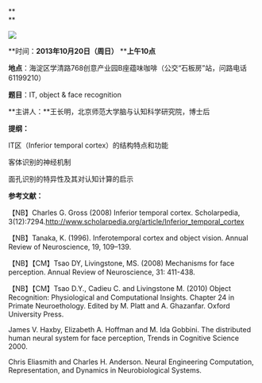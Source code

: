 **  
**

******![](http://www.swarmagents.cn/files/201306050049_deep_thinkers-1p8fp2c.jpg)******

**时间：**2013年10月20日（周日）** ****上午10点**  

**地点**：海淀区学清路768创意产业园B座蕴味咖啡（公交“石板房”站，问路电话61199210）

**题目**：IT, object & face recognition

  

**主讲人：**王长明，北京师范大学脑与认知科学研究院，博士后

  

**提纲：**

IT区（Inferior temporal cortex）的结构特点和功能

客体识别的神经机制

面孔识别的特异性及其对认知计算的启示

**参考文献：**  

【NB】Charles G. Gross (2008) Inferior temporal cortex. Scholarpedia,
3(12):7294.<http://www.scholarpedia.org/article/Inferior_temporal_cortex>  

【NB】Tanaka, K. (1996). Inferotemporal cortex and object vision. Annual Review
of Neuroscience, 19, 109–139.

【NB】【CM】Tsao DY, Livingstone, MS. (2008) Mechanisms for face perception.
Annual Review of Neuroscience, 31: 411-438.

【NB】【CM】Tsao D.Y., Cadieu C. and Livingstone M. (2010) Object Recognition:
Physiological and Computational Insights. Chapter 24 in Primate Neuroethology.
Edited by M. Platt and A. Ghazanfar. Oxford University Press.

James V. Haxby, Elizabeth A. Hoffman and M. Ida Gobbini. The distributed human
neural system for face perception, Trends in Cognitive Science 2000.

Chris Eliasmith and Charles H. Anderson. Neural Engineering Computation,
Representation, and Dynamics in Neurobiological Systems.

